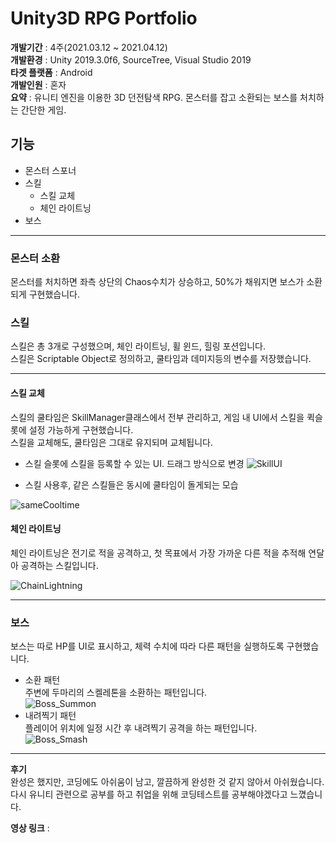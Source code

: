 # Unity3D RPG Portfolio
**개발기간** : 4주(2021.03.12 ~ 2021.04.12)   
**개발환경** : Unity 2019.3.0f6, SourceTree, Visual Studio 2019   
**타겟 플랫폼** : Android   
**개발인원** : 혼자   
**요약** : 유니티 엔진을 이용한 3D 던전탐색 RPG. 몬스터를 잡고 소환되는 보스를 처치하는 간단한 게임.    
   
## 기능
+ 몬스터 스포너
+ 스킬 
  + 스킬 교체
  + 체인 라이트닝
+ 보스
***
### 몬스터 소환
몬스터를 처치하면 좌측 상단의 Chaos수치가 상승하고, 50%가 채워지면 보스가 소환되게 구현했습니다.   
### 스킬
스킬은 총 3개로 구성했으며, 체인 라이트닝, 휠 윈드, 힐링 포션입니다.   
스킬은 Scriptable Object로 정의하고, 쿨타임과 데미지등의 변수를 저장했습니다.
***
#### 스킬 교체   
스킬의 쿨타임은 SkillManager클래스에서 전부 관리하고, 게임 내 UI에서 스킬을 퀵슬롯에 설정 가능하게 구현했습니다.   
스킬을 교체해도, 쿨타임은 그대로 유지되며 교체됩니다.   
+ 스킬 슬롯에 스킬을 등록할 수 있는 UI. 드래그 방식으로 변경
![SkillUI](https://user-images.githubusercontent.com/54834146/114380435-0afac000-9bc5-11eb-867f-ac95c45dffa8.PNG)   

+ 스킬 사용후, 같은 스킬들은 동시에 쿨타임이 돌게되는 모습   

![sameCooltime](https://user-images.githubusercontent.com/54834146/114380182-bb1bf900-9bc4-11eb-986c-5759eccda7c8.PNG)   
#### 체인 라이트닝
체인 라이트닝은 전기로 적을 공격하고, 첫 목표에서 가장 가까운 다른 적을 추적해 연달아 공격하는 스킬입니다.   

![ChainLightning](https://user-images.githubusercontent.com/54834146/114380753-63ca5880-9bc5-11eb-96fa-df38af3468d9.PNG)   
***
### 보스
보스는 따로 HP를 UI로 표시하고, 체력 수치에 따라 다른 패턴을 실행하도록 구현했습니다.   
+ 소환 패턴   
주변에 두마리의 스켈레톤을 소환하는 패턴입니다.   
![Boss_Summon](https://user-images.githubusercontent.com/54834146/114381023-a3914000-9bc5-11eb-8d2c-c1362e476229.PNG)   
+ 내려찍기 패턴   
플레이어 위치에 일정 시간 후 내려찍기 공격을 하는 패턴입니다.   
![Boss_Smash](https://user-images.githubusercontent.com/54834146/114381131-bd328780-9bc5-11eb-9d83-dac561b6fc2f.PNG)   

***
**후기**   
완성은 했지만, 코딩에도 아쉬움이 남고, 깔끔하게 완성한 것 같지 않아서 아쉬웠습니다.   
다시 유니티 관련으로 공부를 하고 취업을 위해 코딩테스트를 공부해야겠다고 느꼈습니다.
   
   
**영상 링크** : 
